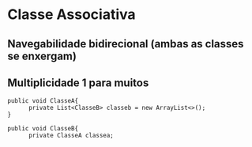 # Classe Associativa
## Navegabilidade bidirecional (ambas as classes se enxergam)
## Multiplicidade 1 para muitos 
`````
public void ClasseA{
      private List<ClasseB> classeb = new ArrayList<>(); 
}
`````
`````
public void ClasseB{
      private ClasseA classea;
`````
